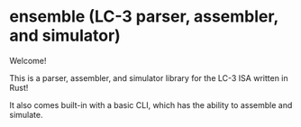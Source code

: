 # ensemble (LC-3 parser, assembler, and simulator)

Welcome!

This is a parser, assembler, and simulator library for the LC-3 ISA written in Rust!

It also comes built-in with a basic CLI, which has the ability to assemble and simulate.

